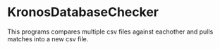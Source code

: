 # KronosDatabaseChecker
This programs compares multiple csv files against eachother and pulls matches into a new csv file.
